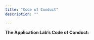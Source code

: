 ```yaml
---
title: "Code of Conduct"
description: ""

---
```


**The Application Lab’s Code of Conduct:**







